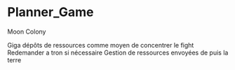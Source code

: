 # Planner_Game
Moon Colony

Giga dépôts de ressources comme moyen de concentrer le fight Redemander a tron si nécessaire Gestion de ressources envoyées de puis la terre